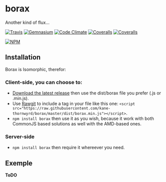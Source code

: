 # borax
Another kind of flux...

[![Travis](https://img.shields.io/travis/kane-thornwyrd/borax.svg?maxAge=2592000?style=flat-square)](https://travis-ci.org/kane-thornwyrd/borax)
[![Gemnasium](https://img.shields.io/gemnasium/kane-thornwyrd/borax.svg?maxAge=2592000?style=flat-square)](https://gemnasium.com/github.com/kane-thornwyrd/borax)
[![Code Climate](https://img.shields.io/codeclimate/github/kane-thornwyrd/borax.svg?maxAge=2592000?style=flat-square)](https://codeclimate.com/github/kane-thornwyrd/borax)
[![Coveralls](https://img.shields.io/coveralls/kane-thornwyrd/borax.svg?maxAge=2592000?style=flat-square)](https://coveralls.io/github/kane-thornwyrd/borax?branch=master)
[![Coveralls](https://img.shields.io/badge/stability-unstable-red.svg?maxAge=2592000?style=flat-square)]()

[![NPM](https://nodei.co/npm/borax.png?downloads=true&downloadRank=true&stars=true)](https://nodei.co/npm/borax/)

## Installation
Borax is Isomorphic, therefor:
### Client-side, you can choose to:
  - [Download the latest release](https://github.com/kane-thornwyrd/borax/releases) then use the dist/borax file you prefer (.js or .min.js).
  - Use [Rawgit](https://rawgit.com/) to include a tag in your file like this one: ```<script src="https://raw.githubusercontent.com/kane-thornwyrd/borax/master/dist/borax.min.js"></script>```.
  - ```npm install borax``` then use it as you wish, because it work with both CommonJS based solutions as well with the AMD-based ones.

### Server-side
  - ```npm install borax``` then require it whereever you need.

## Exemple
__ToDO__
